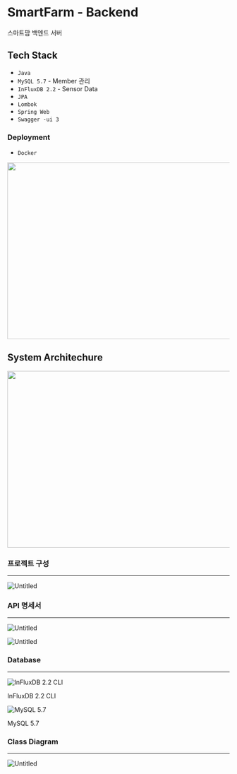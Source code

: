 # SmartFarm - Backend

스마트팜 백엔드 서버

## Tech Stack

- `Java`
- `MySQL 5.7`  - Member 관리
- `InFluxDB 2.2` - Sensor Data
- `JPA`
- `Lombok`
- `Spring Web`
- `Swagger -ui 3`

### Deployment

- `Docker`
<img src="https://user-images.githubusercontent.com/45040095/230765843-b9c6ced2-4a51-44d7-934d-cf54d3efbd26.png" width="600" height="400">

## System Architechure
<img src="https://s3-us-west-2.amazonaws.com/secure.notion-static.com/4b6efb94-8ca3-44d6-931d-9e2d59566465/Untitled.png" width="600" height="400">

### 프로젝트 구성

---

![Untitled](https://s3-us-west-2.amazonaws.com/secure.notion-static.com/76c38515-8f1f-4c44-a18b-22d3271b36a1/Untitled.png)

### API 명세서

---

![Untitled](https://s3-us-west-2.amazonaws.com/secure.notion-static.com/1f50c0e2-ab32-4f56-a381-b0ac380ae75e/Untitled.png)

![Untitled](https://s3-us-west-2.amazonaws.com/secure.notion-static.com/9733e955-e98d-4cb0-8639-869e5919961a/Untitled.png)

### Database

---

![InFluxDB 2.2 CLI](https://s3-us-west-2.amazonaws.com/secure.notion-static.com/64c0f48f-d768-4906-b4ed-ca782a7b96a4/Untitled.png)

InFluxDB 2.2 CLI

![MySQL 5.7 ](https://s3-us-west-2.amazonaws.com/secure.notion-static.com/d3a86afc-75a4-43ed-a4eb-d90295bbc4a7/Untitled.png)

MySQL 5.7 

### Class Diagram

---

![Untitled](https://s3-us-west-2.amazonaws.com/secure.notion-static.com/8f21c263-8ec0-4ee5-97fe-9d5450a97a4c/Untitled.png)
